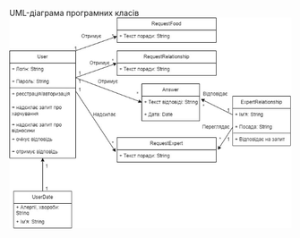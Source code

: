 UML-діаграма програмних класів
![image](https://github.com/oleksandrblazhko/ai-216-pashko/blob/Laboratory_Work_6/2-SoftwareDesign/2.5-UMLProgramClasses/UMLprogram.jpg)
